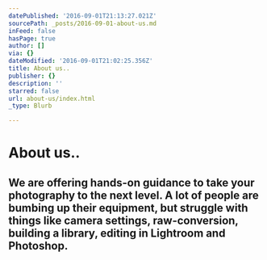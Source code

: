 ```yaml
---
datePublished: '2016-09-01T21:13:27.021Z'
sourcePath: _posts/2016-09-01-about-us.md
inFeed: false
hasPage: true
author: []
via: {}
dateModified: '2016-09-01T21:02:25.356Z'
title: About us..
publisher: {}
description: ''
starred: false
url: about-us/index.html
_type: Blurb

---
```

# About us..

## We are offering hands-on guidance to take your photography to the next level. A lot of people are bumbing up their equipment, but struggle with things like camera settings, raw-conversion, building a library, editing in Lightroom and Photoshop.